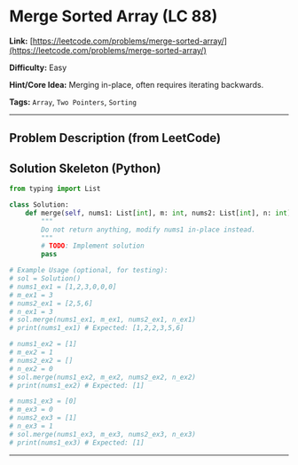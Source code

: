 # Merge Sorted Array (LC 88)

**Link:** [https://leetcode.com/problems/merge-sorted-array/](https://leetcode.com/problems/merge-sorted-array/)

**Difficulty:** Easy

**Hint/Core Idea:**
Merging in-place, often requires iterating backwards.

**Tags:** `Array`, `Two Pointers`, `Sorting`

---
## Problem Description (from LeetCode)

<!-- Placeholder for the full problem description from LeetCode.
     Copy the problem description here from the LeetCode page for easy reference.
     Example: You are given two integer arrays nums1 and nums2, sorted in non-decreasing order, and two integers m and n, representing the number of elements in nums1 and nums2 respectively. Merge nums1 and nums2 into a single array sorted in non-decreasing order. The final sorted array should not be returned by the function, but instead be stored inside the array nums1. To accommodate this, nums1 has a length of m + n, where the first m elements denote the elements that should be merged, and the last n elements are set to 0 and should be ignored. nums2 has a length of n.
-->


## Solution Skeleton (Python)

```python
from typing import List

class Solution:
    def merge(self, nums1: List[int], m: int, nums2: List[int], n: int) -> None:
        """
        Do not return anything, modify nums1 in-place instead.
        """
        # TODO: Implement solution
        pass

# Example Usage (optional, for testing):
# sol = Solution()
# nums1_ex1 = [1,2,3,0,0,0]
# m_ex1 = 3
# nums2_ex1 = [2,5,6]
# n_ex1 = 3
# sol.merge(nums1_ex1, m_ex1, nums2_ex1, n_ex1)
# print(nums1_ex1) # Expected: [1,2,2,3,5,6]

# nums1_ex2 = [1]
# m_ex2 = 1
# nums2_ex2 = []
# n_ex2 = 0
# sol.merge(nums1_ex2, m_ex2, nums2_ex2, n_ex2)
# print(nums1_ex2) # Expected: [1]

# nums1_ex3 = [0]
# m_ex3 = 0
# nums2_ex3 = [1]
# n_ex3 = 1
# sol.merge(nums1_ex3, m_ex3, nums2_ex3, n_ex3)
# print(nums1_ex3) # Expected: [1]
```
---
